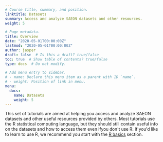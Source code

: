 ```yaml
---
# Course title, summary, and position.
linktitle: Datasets
summary: Access and analyze SAEON datasets and other resources.
weight: 5

# Page metadata.
title: Overview
date: "2020-05-01T00:00:00Z"
lastmod: "2020-05-01T00:00:00Z"
author: jasper
draft: false  # Is this a draft? true/false
toc: true  # Show table of contents? true/false
type: docs  # Do not modify.

# Add menu entry to sidebar.
# - name: Declare this menu item as a parent with ID `name`.
# - weight: Position of link in menu.
menu:
  docs:
    name: Datasets
    weight: 5
---
```


This set of tutorials are aimed at helping you access and analyze SAEON datasets and other useful resources provided by others. Most tutorials use the R statistical computing language, but they should still contain useful info on the datasets and how to access them even ifyou don't use R. If you'd like to learn to use R, we recommend you start with the [R basics](/docs/learningr/) section.
